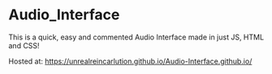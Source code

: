 # Audio_Interface
This is a quick, easy and commented Audio Interface made in just JS, HTML and CSS!

Hosted at:
https://unrealreincarlution.github.io/Audio-Interface.github.io/
